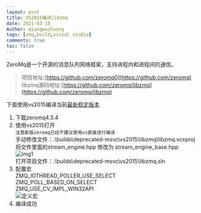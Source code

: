 ```yaml
---
layout: post
title: VS2015编译libzmq
date: 2021-03-15
Author: qiangwushuang 
tags: [zmq,build,visual studio]
comments: true
toc: false
---
```


ZeroMq是一个开源的消息队列网络框架，支持进程内和进程间的通信。  
> 项目地址:[https://github.com/zeromq0](https://github.com/zeromq)  
> libzmq源码地址:[https://github.com/zeromq/libzmq](https://github.com/zeromq/libzmq)  

下面使用vs2015编译当前[最新稳定版本](https://github.com/zeromq/libzmq/releases/download/v4.3.4/zeromq-4.3.4.zip)  

1. 下载zeromq4.3.4  
2. 使用vs2015打开  
```注意新版zeromq已经不建议使用vs直接进行编译```  
手动修改文件：.\builds\deprecated-msvc\vs2015\libzmq\libzmq.vcxproj  
将文件里面的stream_engine.hpp 修改为 stream_engine_base.hpp  
![img1](https://i0.wp.com/tva1.sinaimg.cn/large/8343d05bgy1gokj9dr3rzj20i305uwf4.jpg)  
打开项目文件：.\builds\deprecated-msvc\vs2015\libzmq.sln  
3. 配置宏  
ZMQ_IOTHREAD_POLLER_USE_SELECT  
ZMQ_POLL_BASED_ON_SELECT  
ZMQ_USE_CV_IMPL_WIN32API  
![定义宏](https://i0.wp.com/tva1.sinaimg.cn/large/8343d05bgy1gokjbs6dd5j21080ahdgd.jpg)  
4. 编译成功  